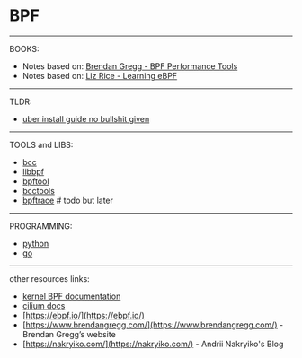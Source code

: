 # BPF

---
BOOKS:

- Notes based on: [Brendan Gregg - BPF Performance Tools](./book_bpf_performance_tools/index.md)
- Notes based on: [Liz Rice - Learning eBPF](./learning_ebpf_notes.md)

---
TLDR:
- [uber install guide no bullshit given](tldr_install.md)

---
TOOLS and LIBS:

- [bcc](./bcc.md)
- [libbpf](./libbpf.md)
- [bpftool](./bpftool.md)
- [bcctools](./bcctools.md)
- [bpftrace](./bpftrace.md)  # todo but later

---
PROGRAMMING:

- [python](./python/index.md)
- [go](./go/index.md)

---

other resources links:
- [kernel BPF documentation](https://docs.kernel.org/bpf/index.html)
- [cilium docs](https://docs.cilium.io/en/stable/)
- [https://ebpf.io/](https://ebpf.io/)
- [https://www.brendangregg.com/](https://www.brendangregg.com/) - Brendan Gregg’s website
- [https://nakryiko.com/](https://nakryiko.com/) - Andrii Nakryiko's Blog
